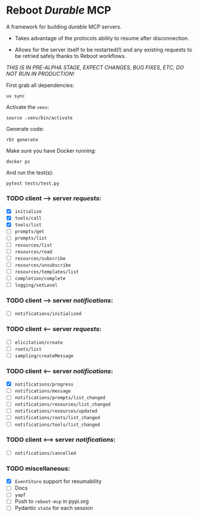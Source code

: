 # Reboot *Durable* MCP

A framework for building _durable_ MCP servers.

* Takes advantage of the protocols ability to resume after
  disconnection.

* Allows for the server itself to be restarted(!) and any existing
  requests to be retried safely thanks to Reboot workflows.

*THIS IS IN PRE-ALPHA STAGE, EXPECT CHANGES, BUG FIXES, ETC; DO NOT RUN IN PRODUCTION!*

First grab all dependencies:
```console
uv sync
```
Activate the `venv`:
```console
source .venv/bin/activate
```
Generate code:
```console
rbt generate
```
Make sure you have Docker running:
```console
docker ps
```
And run the test(s):
```console
pytest tests/test.py
```

### TODO client --> server _requests_:
- [x] `initialize`
- [x] `tools/call`
- [x] `tools/list`
- [ ] `prompts/get`
- [ ] `prompts/list`
- [ ] `resources/list`
- [ ] `resources/read`
- [ ] `resources/subscribe`
- [ ] `resources/unsubscribe`
- [ ] `resources/templates/list`
- [ ] `completion/complete`
- [ ] `logging/setLevel`

### TODO client --> server _notifications_:
- [ ] `notifications/initialized`

### TODO client <-- server _requests_:
- [ ] `elicitation/create`
- [ ] `roots/list`
- [ ] `sampling/createMessage`

### TODO client <-- server _notifications_:
- [x] `notifications/progress`
- [ ] `notifications/message`
- [ ] `notifications/prompts/list_changed`
- [ ] `notifications/resources/list_changed`
- [ ] `notifications/resources/updated`
- [ ] `notifications/roots/list_changed`
- [ ] `notifications/tools/list_changed`

### TODO client <--> server _notifications_:
- [ ] `notifications/cancelled`

### TODO miscellaneous:
- [x] `EventStore` support for resumability
- [ ] Docs
- [ ] `yapf`
- [ ] Push to `reboot-mcp` in pypi.org
- [ ] Pydantic `state` for each session
